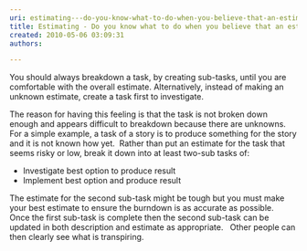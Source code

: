 ```yaml
---
uri: estimating---do-you-know-what-to-do-when-you-believe-that-an-estimate-for-a-task-seems-risky-or-low-and-you-are-tempted-to-add-some-contingency
title: Estimating - Do you know what to do when you believe that an estimate for a task seems risky or low and you are tempted to add some contingency?
created: 2010-05-06 03:09:31
authors:

---
```





<span class='intro'> 
  <p>You should always breakdown a task, by creating sub-tasks, until you are comfortable with the overall estimate. Alternatively, instead of making an unknown estimate, create a task first to investigate.
</p>
 </span>


  <p>The reason for having this feeling is that the task is not broken down enough and appears difficult to breakdown because there are unknowns.&#160;&#160; For a simple example, a task of a story is to produce something for the story and it is not known how yet.&#160; Rather than put an estimate for the task that seems risky or low, break it down into at least two-sub tasks of&#58;</p>
<ul>
    <li>Investigate best option to produce result </li>
    <li>Implement best option and produce result </li>
</ul>
<p>The estimate for the second sub-task might be tough but you must make your best estimate to ensure the burndown is as accurate as possible.&#160; Once the first sub-task is complete then the second sub-task can be updated in both description and estimate as appropriate.&#160;&#160; Other people can then clearly see what is transpiring.</p>



